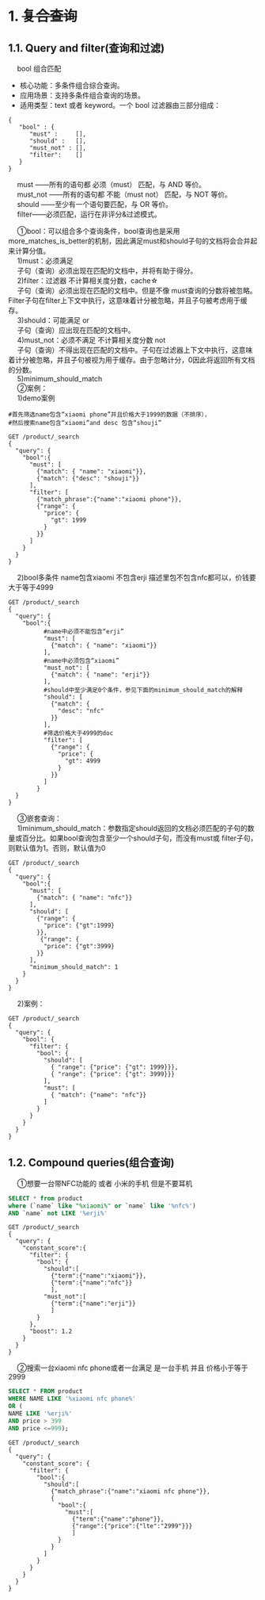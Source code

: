


# 1. ~~复合查询~~ 
## 1.1. Query and filter(查询和过滤)
&emsp; bool 组合匹配  

* 核心功能：多条件组合综合查询。
* 应用场景：支持多条件组合查询的场景。
* 适用类型：text 或者 keyword。一个 bool 过滤器由三部分组成：

```text
{
   "bool" : {
      "must" :     [],
      "should" :   [],
      "must_not" : [],
      "filter":    []
   }
}
```
&emsp; must ——所有的语句都 必须（must） 匹配，与 AND 等价。  
&emsp; must_not ——所有的语句都 不能（must not） 匹配，与 NOT 等价。  
&emsp; should ——至少有一个语句要匹配，与 OR 等价。  
&emsp; filter——必须匹配，运行在非评分&过滤模式。  


&emsp; ①bool：可以组合多个查询条件，bool查询也是采用more_matches_is_better的机制，因此满足must和should子句的文档将会合并起来计算分值。  
&emsp; 1)must：必须满足  
&emsp; 子句（查询）必须出现在匹配的文档中，并将有助于得分。  
&emsp; 2)filter：过滤器 不计算相关度分数，cache☆  
&emsp; 子句（查询）必须出现在匹配的文档中。但是不像 must查询的分数将被忽略。Filter子句在filter上下文中执行，这意味着计分被忽略，并且子句被考虑用于缓存。  
&emsp; 3)should：可能满足 or  
&emsp; 子句（查询）应出现在匹配的文档中。  
&emsp; 4)must_not：必须不满足 不计算相关度分数   not   
&emsp; 子句（查询）不得出现在匹配的文档中。子句在过滤器上下文中执行，这意味着计分被忽略，并且子句被视为用于缓存。由于忽略计分，0因此将返回所有文档的分数。  
&emsp; 5)minimum_should_match  
&emsp; ②案例：  
&emsp; 1)demo案例  

```text
#首先筛选name包含“xiaomi phone”并且价格大于1999的数据（不排序），
#然后搜索name包含“xiaomi”and desc 包含“shouji”

GET /product/_search
{
  "query": {
    "bool":{
      "must": [
        {"match": { "name": "xiaomi"}},
        {"match": {"desc": "shouji"}}
      ],
      "filter": [
        {"match_phrase":{"name":"xiaomi phone"}},
        {"range": {
          "price": {
            "gt": 1999
          }
        }}
      ]
    }
  }
}
```
&emsp; 2)bool多条件 name包含xiaomi 不包含erji 描述里包不包含nfc都可以，价钱要大于等于4999  

```text
GET /product/_search
{
  "query": {
    "bool":{
          #name中必须不能包含“erji”
          "must": [
            {"match": { "name": "xiaomi"}}
          ],
          #name中必须包含“xiaomi”
          "must_not": [
            {"match": { "name": "erji"}}
          ],
          #should中至少满足0个条件，参见下面的minimum_should_match的解释
          "should": [
            {"match": {
              "desc": "nfc"
            }}
          ], 
          #筛选价格大于4999的doc
          "filter": [		
            {"range": {
              "price": {
                "gt": 4999   
              }
            }}
          ]
        }
  }
}
```
&emsp; ③嵌套查询：  
&emsp; 1)minimum_should_match：参数指定should返回的文档必须匹配的子句的数量或百分比。如果bool查询包含至少一个should子句，而没有must或 filter子句，则默认值为1。否则，默认值为0  

```text
GET /product/_search
{
  "query": {
    "bool":{
      "must": [
        {"match": { "name": "nfc"}}
      ],
      "should": [
        {"range": {
          "price": {"gt":1999}
        }},
         {"range": {
          "price": {"gt":3999}
        }}
      ],
      "minimum_should_match": 1
    }
  }
}
```
&emsp; 2)案例：  

```text
GET /product/_search
{
  "query": {
    "bool": {
      "filter": {
        "bool": {
          "should": [
            { "range": {"price": {"gt": 1999}}},
            { "range": {"price": {"gt": 3999}}}
          ],
          "must": [
            { "match": {"name": "nfc"}}
          ]
        }
      }
    }
  }
}
```
 
## 1.2. Compound queries(组合查询)
&emsp; ①想要一台带NFC功能的 或者 小米的手机 但是不要耳机  

```sql
SELECT * from product 
where (`name` like "%xiaomi%" or `name` like '%nfc%')
AND `name` not LIKE '%erji%'
```
```text
GET /product/_search
{
  "query": {
    "constant_score":{
      "filter": {
        "bool": {
          "should":[
            {"term":{"name":"xiaomi"}},
            {"term":{"name":"nfc"}}
            ],
          "must_not":[
            {"term":{"name":"erji"}}
            ]
        }
      },
      "boost": 1.2
    }
  }
}
```
&emsp; ②搜索一台xiaomi nfc phone或者一台满足 是一台手机 并且 价格小于等于2999  

```sql
SELECT * FROM product 
WHERE NAME LIKE '%xiaomi nfc phone%' 
OR (
NAME LIKE '%erji%' 
AND price > 399 
AND price <=999);
```
```text
GET /product/_search
{
  "query": {
    "constant_score": {
      "filter": { 
        "bool":{
          "should":[
            {"match_phrase":{"name":"xiaomi nfc phone"}},
            {
              "bool":{
                "must":[
                  {"term":{"name":"phone"}},
                  {"range":{"price":{"lte":"2999"}}}
                  ]
              }
            }
          ]
        }
      }
    }
  }
}
```


